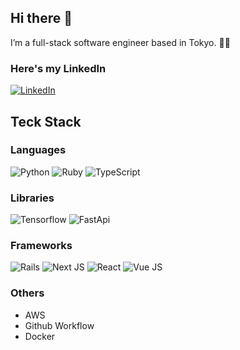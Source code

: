 ## Hi there 👋

I’m a full-stack software engineer based in Tokyo. 🐖🐖

### Here's my LinkedIn
[![LinkedIn](https://img.shields.io/badge/LinkedIn%20-%230A66C2.svg?&style=for-the-badge&logo=LinkedIn&logoColor=FFFFFF)](https://www.linkedin.com/in/hanyang-jiang-4b02461ba/)

## Teck Stack

### Languages
![Python](https://img.shields.io/badge/Python-white?style=for-the-badge&logo=Python)
![Ruby](https://img.shields.io/badge/Ruby-red?style=for-the-badge&logo=Ruby)
![TypeScript](https://img.shields.io/badge/TypeScript-white?style=for-the-badge&logo=Typescript)


### Libraries
![Tensorflow](https://img.shields.io/badge/Tensorflow-white?style=for-the-badge&logo=Tensorflow)
![FastApi](https://img.shields.io/badge/Fastapi-white?style=for-the-badge&logo=FastApi)


### Frameworks

![Rails](https://img.shields.io/badge/Rails-%23f7d47e?style=for-the-badge&logo=rubyonrails&logoColor=red)
![Next JS](https://img.shields.io/badge/Next-black?style=for-the-badge&logo=next.js&logoColor=white)
![React](https://img.shields.io/badge/React-white?style=for-the-badge&logo=react)
![Vue JS](https://img.shields.io/badge/Vue.js-white?style=for-the-badge&logo=vue.js)


### Others
 - AWS
 - Github Workflow
 - Docker
